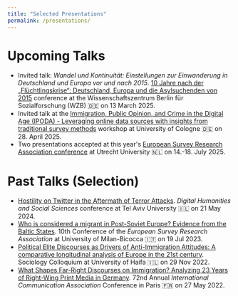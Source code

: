 ```yaml
---
title: "Selected Presentations"
permalink: /presentations/
---
```


Upcoming Talks
======

- Invited talk: *Wandel und Kontinuität: Einstellungen zur Einwanderung in Deutschland und Europa vor und nach 2015*. [10 Jahre nach der „Flüchtlingskrise“: Deutschland, Europa und die Asylsuchenden von 2015](https://www.wzb.eu/de/events/10-jahre-nach-der-fluechtlingskrise-deutschland-europa-und-die-asylsuchenden-von-2015) conference at the Wissenschaftszentrum Berlin für Sozialforschung (WZB) 🇩🇪 on 13 March 2025.
- Invited talk at the [Immigration, Public Opinion, and Crime in the Digital Age (IPODA) - Leveraging online data sources with insights from traditional survey methods](https://druedin.com/2025/01/21/call-for-papers-immigration-public-opinion-and-crime-in-the-digital-age-ipoda/) workshop at University of Cologne 🇩🇪 on 28. April 2025.
- Two presentations accepted at this year's [European Survey Research Association conference](https://www.europeansurveyresearch.org/conference/utrecht-2025/) at Utrecht University 🇳🇱 on 14.-18. July 2025.

Past Talks (Selection)
======

- [Hostility on Twitter in the Aftermath of Terror Attacks](https://czymara.com/files/pres/DHSS_24.html). *Digital Humanities and Social Sciences* conference at Tel Aviv University 🇮🇱 on 21 May 2024.
- [Who is considered a migrant in Post-Soviet Europe? Evidence from the Baltic States](https://czymara.com/files/pres/ESRA_23.html). 10th Conference of the *European Survey Research Association* at University of Milan-Bicocca 🇮🇹 on 19 Jul 2023.
- [Political Elite Discourses as Drivers of Anti-Immigration Attitudes: A comparative longitudinal analysis of Europe in the 21st century](https://docs.google.com/presentation/d/1C2wMlRDtED6PbxB-pc_wKAReUX8jthBf58m3CghBPL4). Sociology Colloquium at University of Haifa 🇮🇱 on 29 Nov 2022.
- [What Shapes Far-Right Discourses on Immigration? Analyzing 23 Years of Right-Wing Print Media in Germany](https://czymara.com/files/pres/ICA_22.html). 72nd Annual *International Communication Association* Conference in Paris 🇫🇷 on 27 May 2022.

